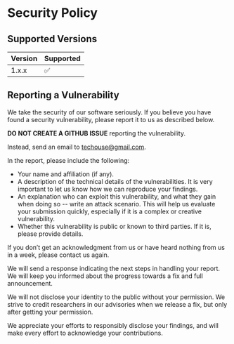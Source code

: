 # Security Policy

## Supported Versions

| Version | Supported          |
|---------| ------------------ |
| 1.x.x   | :white_check_mark: |

## Reporting a Vulnerability

We take the security of our software seriously. If you believe you have found a security vulnerability, please report it to us as described below.

**DO NOT CREATE A GITHUB ISSUE** reporting the vulnerability.

Instead, send an email to [techouse@gmail.com](mailto:techouse@gmail.com).

In the report, please include the following:

- Your name and affiliation (if any).
- A description of the technical details of the vulnerabilities. It is very important to let us know how we can reproduce your findings.
- An explanation who can exploit this vulnerability, and what they gain when doing so -- write an attack scenario. This will help us evaluate your submission quickly, especially if it is a complex or creative vulnerability.
- Whether this vulnerability is public or known to third parties. If it is, please provide details.

If you don’t get an acknowledgment from us or have heard nothing from us in a week, please contact us again.

We will send a response indicating the next steps in handling your report. We will keep you informed about the progress towards a fix and full announcement.

We will not disclose your identity to the public without your permission. We strive to credit researchers in our advisories when we release a fix, but only after getting your permission.

We appreciate your efforts to responsibly disclose your findings, and will make every effort to acknowledge your contributions.
